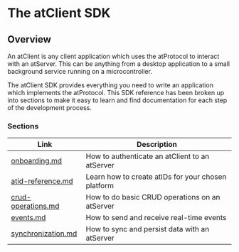 # The atClient SDK

## Overview

An atClient is any client application which uses the atProtocol to interact with an atServer. This can be anything from a desktop application to a small background service running on a microcontroller.

The atClient SDK provides everything you need to write an application which implements the atProtocol. This SDK reference has been broken up into sections to make it easy to learn and find documentation for each step of the development process.

### Sections

<table data-column-title-hidden data-view="cards"><thead><tr><th data-card-target data-type="content-ref">Link</th><th>Description</th></tr></thead><tbody><tr><td><a href="onboarding.md">onboarding.md</a></td><td>How to authenticate an atClient to an atServer</td></tr><tr><td><a href="atid-reference.md">atid-reference.md</a></td><td>Learn how to create atIDs for your chosen platform</td></tr><tr><td><a href="crud-operations.md">crud-operations.md</a></td><td>How to do basic CRUD operations on an atServer</td></tr><tr><td><a href="events.md">events.md</a></td><td>How to send and receive real-time events</td></tr><tr><td><a href="synchronization.md">synchronization.md</a></td><td>How to sync and persist data with an atServer</td></tr></tbody></table>

